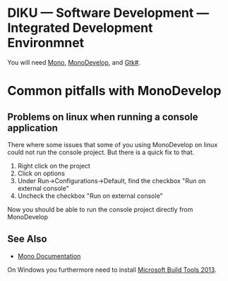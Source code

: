 # DIKU — Software Development — Integrated Development Environmnet

You will need [Mono](http://www.mono-project.com/),
[MonoDevelop](http://www.monodevelop.com/), and
[Gtk#](http://www.mono-project.com/docs/gui/gtksharp/).


# Common pitfalls with MonoDevelop

## Problems on linux when running a console application
There where some issues that some of you using MonoDevelop on linux could not run the console project. But there is a quick fix to that.
1. Right click on the project
2. Click on options
3. Under Run->Configurations->Default, find the checkbox "Run on external console"
4. Uncheck the checkbox "Run on external console"

Now you should be able to run the console project directly from MonoDevelop

## See Also

* [Mono Documentation](http://docs.go-mono.com/)

On Windows you furthermore need to install [Microsoft Build Tools 2013](https://www.microsoft.com/en-us/download/details.aspx?id=40760).
